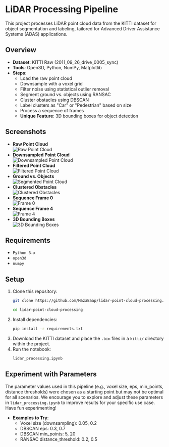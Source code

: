 # LiDAR Processing Pipeline

This project processes LiDAR point cloud data from the KITTI dataset for object segmentation and labeling, tailored for Advanced Driver Assistance Systems (ADAS) applications.

## Overview
- **Dataset**: KITTI Raw (2011_09_26_drive_0005_sync)
- **Tools**: Open3D, Python, NumPy, Matplotlib
- **Steps**: 
  - Load the raw point cloud
  - Downsample with a voxel grid
  - Filter noise using statistical outlier removal
  - Segment ground vs. objects using RANSAC
  - Cluster obstacles using DBSCAN
  - Label clusters as "Car" or "Pedestrian" based on size
  - Process a sequence of frames
  - **Unique Feature**: 3D bounding boxes for object detection

## Screenshots
- **Raw Point Cloud**  
  ![Raw Point Cloud](raw.png)
- **Downsampled Point Cloud**  
  ![Downsampled Point Cloud](downsampled.png)
- **Filtered Point Cloud**  
  ![Filtered Point Cloud](filtered.png)
- **Ground vs. Objects**  
  ![Segmented Point Cloud](segmented.png)
- **Clustered Obstacles**  
  ![Clustered Obstacles](clustered.png)
- **Sequence Frame 0**  
  ![Frame 0](Frame_0.png)
- **Sequence Frame 4**  
  ![Frame 4](Frame_4.png)
- **3D Bounding Boxes**  
  ![3D Bounding Boxes](bounding_boxes.png)

## Requirements
- `Python 3.x`
- `open3d`
- `numpy`

## Setup

1. Clone this repository:
      ```bash
      git clone https://github.com/MazaBaap/lidar-point-cloud-processing.git

      cd lidar-point-cloud-processing

2. Install dependencies:
      ```bash
      pip install -r requirements.txt

3. Download the KITTI dataset and place the `.bin` files in a `kitti/` directory within the project.
4. Run the notebook:
      ```bash
      lidar_processing.ipynb

## Experiment with Parameters
The parameter values used in this pipeline (e.g., voxel size, eps, min_points, distance thresholds) were chosen as a starting point but may not be optimal for all scenarios. We encourage you to explore and adjust these parameters in `lidar_processing.ipynb` to improve results for your specific use case. Have fun experimenting!
- **Examples to Try**:
  - Voxel size (downsampling): 0.05, 0.2
  - DBSCAN eps: 0.3, 0.7
  - DBSCAN min_points: 5, 20
  - RANSAC distance_threshold: 0.2, 0.5

